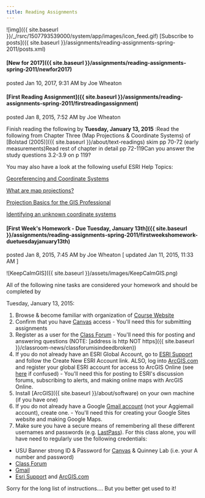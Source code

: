 ```yaml
---
title: Reading Assignments
---
```


![img]({{ site.baseurl }}/_/rsrc/1507793539000/system/app/images/icon_feed.gif) [Subscribe to posts]({{ site.baseurl }}/assignments/reading-assignments-spring-2011/posts.xml)

#### [New for 2017]({{ site.baseurl }}/assignments/reading-assignments-spring-2011/newfor2017)

posted Jan 10, 2017, 9:31 AM by Joe Wheaton

#### [First Reading Assignment]({{ site.baseurl }}/assignments/reading-assignments-spring-2011/firstreadingassignment)

posted Jan 8, 2015, 7:52 AM by Joe Wheaton

Finish reading the following by **Tuesday, January 13, 2015** :Read the following from Chapter Three (Map Projections & Coordinate Systems) of [Bolstad (2005)]({{ site.baseurl }}/about/text-readings) skim pp 70-72 (early measurements)Read rest of chapter in detail pp 72-119Can you answer the study questions 3.2-3.9 on p 119?

You may also have a look at the following useful ESRI Help Topics:

[Georeferencing and Coordinate Systems](http://help.arcgis.com/en/arcgisdesktop/10.0/help/index.html#/Georeferencing_and_coordinate_systems/00v20000000q000000/)

[What are map projections?](http://help.arcgis.com/en/arcgisdesktop/10.0/help/index.html#//003r00000001000000.htm)

[Projection Basics for the GIS Professional](http://help.arcgis.com/en/arcgisdesktop/10.0/help/index.html#/Projection_basics_for_GIS_professionals/003r00000002000000/)

[Identifying an unknown coordinate systems](http://help.arcgis.com/en/arcgisdesktop/10.0/help/index.html#/Identifying_an_unknown_coordinate_system/003r00000004000000/)

#### [First Week's Homework - Due Tuesday, January 13th]({{ site.baseurl }}/assignments/reading-assignments-spring-2011/firstweekshomework-duetuesdayjanuary13th)

posted Jan 8, 2015, 7:45 AM by Joe Wheaton   [ updated Jan 11, 2015, 11:33 AM ]

![KeepCalmGIS]({{ site.baseurl }}/assets/images/KeepCalmGIS.png)

All of the following nine tasks are considered your homework and should be completed by 

Tuesday, January 13, 2015:

 

1. Browse & become familiar with organization of  [Course Website](http://www.google.com/url?q=http%3A%2F%2Fgis.joewheaton.org&sa=D&sntz=1&usg=AFrqEzfGzeQclLlaXP_YreAUGLRW0yZTZw) 
2. Confirm that you have [Canvas](https://learn-usu.uen.org/login) access - You'll need this for submitting assignments 
3. Register as a user for the [Class Forum](http://forum.bluezone.usu.edu/gis) - You'll need this for posting and answering questions (NOTE: [address is http NOT https]({{ site.baseurl }}/classroom-news/classforumisindeedbroken))
4. If you do not already have an ESRI Global Account, go to [ESRI Support](http://support.esri.com/en/) and follow the Create New ESRI Account link. ALSO, log into [ArcGIS.com](http://arcgis.com/) and register your global ESRI account for access to ArcGIS Online (see [here](http://forum.bluezone.usu.edu/gis/viewtopic.php?f=5&t=10&p=19#p19) if confused) - You'll need this for posting to ESRI's discussion forums, subscribing to alerts, and making online maps with ArcGIS Online.
5. Install [ArcGIS]({{ site.baseurl }}/about/software) on your own machine (if you have one)
6. If you do not already have a Google [Gmail account](http://gmail.com/) (not your Aggiemail account), create one. - You'll need this for creating your Google Sites website and making Google Maps. 
7. Make sure you have a secure means of remembering all these different usernames and passwords (e.g. [LastPass](http://lastpass.com/)). For this class alone, you will have need to regularly use the following credentials:

- USU Banner strong ID & Password for [Canvas](https://learn-usu.uen.org/login) & Quinney Lab (i.e. your A number and password)
- [Class Forum](http://forum.bluezone.usu.edu/gis)
- [Gmail](http://gmail.com/)
- [Esri Support](http://support.esri.com/en/) and [ArcGIS.com](http://arcgis.com/)

Sorry for the long list of instructions.... But you better get used to it!